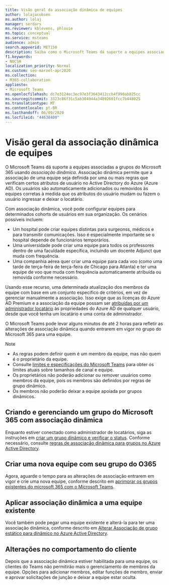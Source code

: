 ```yaml
---
title: Visão geral da associação dinâmica de equipes
author: lolajacobsen
ms.author: lolaj
manager: serdars
ms.reviewer: kblevens, phlouie
ms.topic: conceptual
ms.service: msteams
audience: admin
search.appverid: MET150
description: Saiba como o Microsoft Teams dá suporte a equipes associadas a grupos do Microsoft 365 usando associação dinâmica.
f1.keywords:
- NOCSH
localization_priority: Normal
ms.custom: seo-marvel-apr2020
ms.collection:
- M365-collaboration
appliesto:
- Microsoft Teams
ms.openlocfilehash: dc7e3124ec3ec97e3f3643412ccb4f990ab825cc
ms.sourcegitcommit: 3323c86f31c5ab304944a34892601fcc7b448025
ms.translationtype: MT
ms.contentlocale: pt-BR
ms.lasthandoff: 06/09/2020
ms.locfileid: "44638400"
---
```

# <a name="overview-of-dynamic-membership-for-teams"></a>Visão geral da associação dinâmica de equipes

O Microsoft Teams dá suporte a equipes associadas a grupos do Microsoft 365 usando *associação dinâmica*. Associação dinâmica permite que a associação de uma equipe seja definida por uma ou mais regras que verificam certos atributos de usuário no Active Directory do Azure (Azure AD). Os usuários são automaticamente adicionados ou removidos às equipes corretas à medida que os atributos do usuário mudam ou fazem o usuário ingressar e deixar o locatário.

Com associação dinâmica, você pode configurar equipes para determinados cohorts de usuários em sua organização. Os cenários possíveis incluem:
- Um hospital pode criar equipes distintas para surgeonss, médicos e para transmitir comunicações. Isso é especialmente importante se o hospital depende de funcionários temporários.
- Uma universidade pode criar uma equipe para todos os professores dentro de uma faculdade específica, incluindo um docente Adjunct que muda com frequência.
- Uma companhia aérea quer criar uma equipe para cada voo (como uma tarde de terça-feira de terça-feira de Chicago para Atlanta) e ter uma equipe de voo que muda com frequência automaticamente atribuída ou removida conforme necessário.

Usando esse recurso, uma determinada atualização dos membros da equipe com base em um conjunto específico de critérios, em vez de gerenciar manualmente a associação. Isso exige que as licenças do Azure AD Premium e a associação da equipe possam ser [atribuídas por um administrador locatário](https://docs.microsoft.com/azure/active-directory/users-groups-roles/groups-dynamic-membership) às propriedades do Azure AD de qualquer usuário, desde que você tenha um locatário e uma conta de administrador.

O Microsoft Teams pode levar alguns minutos de até 2 horas para refletir as alterações de associação dinâmica quando entrarem em vigor no grupo do Microsoft 365 para uma equipe.

> [!NOTE]
> - As regras podem definir quem é um membro da equipe, mas não quem é o proprietário da equipe.
> - Consulte [limites e especificações do Microsoft Teams](limits-specifications-teams.md) para obter os limites atuais sobre tamanhos de canal e equipe.
> - Os proprietários não poderão adicionar ou remover usuários como membros da equipe, pois os membros são definidos por regras de grupo dinâmico.
> -    Os membros não poderão deixar a equipe apoiada por grupos dinâmicos.


## <a name="creating-and-managing-a-microsoft-365-group-with-dynamic-membership"></a>Criando e gerenciando um grupo do Microsoft 365 com associação dinâmica
Enquanto estiver conectado como administrador de locatários, siga as instruções em [criar um grupo dinâmico e verificar o status](https://docs.microsoft.com/azure/active-directory/users-groups-roles/groups-create-rule). Conforme necessário, consulte [regras de associação dinâmica para grupos no Azure Active Directory](https://docs.microsoft.com/azure/active-directory/users-groups-roles/groups-dynamic-membership).

## <a name="create-a-new-team-with-your-o365-group"></a>Criar uma nova equipe com seu grupo do O365

Agora, aguarde o tempo para as alterações de associação entrarem em vigor e crie uma nova equipe, conforme descrito em [aprimorar os grupos existentes do microsoft 365 com o Microsoft Teams](enhance-office-365-groups.md).

## <a name="apply-dynamic-membership-to-an-existing-team"></a>Aplicar associação dinâmica a uma equipe existente

Você também pode pegar uma equipe existente e alterá-la para ter uma associação dinâmica, conforme descrito em [Alterar Associação de grupo estático para dinâmico no Azure Active Directory](https://docs.microsoft.com/azure/active-directory/users-groups-roles/groups-change-type).

## <a name="changes-in-client-behavior"></a>Alterações no comportamento do cliente

Depois que a associação dinâmica estiver habilitada para uma equipe, os clientes do Teams não permitirão mais o gerenciamento de membros da equipe. Opções para adicionar membros, editar funções de membro, enviar e aprovar solicitações de junção e deixar a equipe estar oculta.
